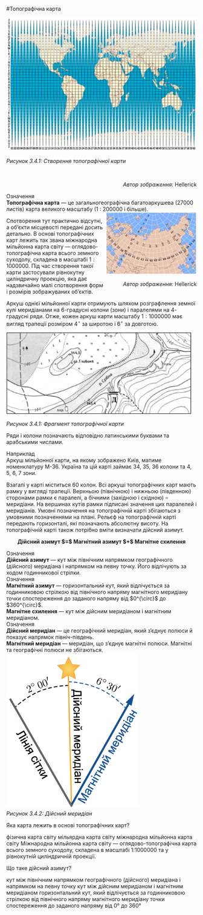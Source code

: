 #Топографічна карта

<div class="center">
<img src="pic9.png" width="570px" class="center"/>
<p><i>Рисунок 3.4.1:  Створення топографічної карти</i></p>
</div><br/>
<p align="right"><i>Автор зображення:</i> Hellerick</p>

<div class="eoz-wrap">
<span class="eoz">Означення</span>
<div class="eoz-text">
<b>Топографiчна карта</b> — це загальногеографiчна багатоаркушева (27000 листiв) карта великого масштабу (1 : 200000 i бiльше).
</div>
</div>


<div style="float: right; margin: 0 0 10px 5px;">
<img src="pic10.jpg" width="240px"/>
<br/>
<p align="right"><i>Автор зображення:</i> Hellerick</p>
</div>


Спотворення тут практично відсутні, а об’єкти місцевості передані досить детально. В основі топографічних карт лежить так звана міжнародна мільйонна карта світу — оглядово-топографічна карта всього земного суходолу, складена в масштабі $1: 1 000 000$. Під час створення такої карти застосували рівнокутну циліндричну проекцію, яка дає надзвичайно малі спотворення форм і розмірів зображуваних об’єктів.

Аркуш однієї мільйонної карти отримують шляхом розграфлення земної кулі меридіанами на $6$-градусні колони (зони) і паралелями на $4$-градусні ряди. Отже, кожен аркуш карти масштабу $1 : 1000 000$ має вигляд трапеції розміром $4^{\circ}$ за широтою і $6^{\circ}$ за довготою.

<div class="center">
<img src="pic11.jpg" width="490px" class="center"/>
<p><i>Рисунок 3.4.1:  Фрагмент топографiчної карти</i></p>
</div>

Ряди і колони позначають відповідно латинськими буквами та арабськими числами. 

<p>
<div class="exmpl-wrap">
<span class="exmpl">Наприклад</span>
<div class="exmpl-text">
Аркуш мільйонної карти, на якому зображено Київ, матиме номенклатуру М-36. Україна та цій карті займає 34, 35, 36 колони та 4, 5, 6, 7 зони.
</div>
</div>
</p>

Взагалі у карті міститься 60 колон. Всі аркуші топографічних карт мають рамку у вигляді трапеції. Верхньою (північною) і нижньою (південною) сторонами рамки є паралелі, а бічними (західною і східною) – меридіани. На вершинах кутів рамки підписані значення цих паралелей і меридіанів. Умовні позначення на топографічній карті збігаються з умовними позначеннями на плані. Рельєф на топографічній карті передають горизонталі, які позначають абсолютну висоту. На
топографічній карті також потрібно вміти визначати дійсний азимут.

<p align="center">
<b>Дійсний азимут $=$ Магнітний азимут $+$ Mагнітне схилення</b>
</p>

<div class="eoz-wrap">
<span class="eoz">Означення</span>
<div class="eoz-text">
<b>Дiйсний азимут</b> — кут мiж пiвнiчним напрямком географiчного (дiйсного) меридiана i напрямком на певну точку. Його вiдлiчують за ходом годинникової
стрiлки.
</div>
</div>

<div class="eoz-wrap">
<span class="eoz">Означення</span>
<div class="eoz-text">
<b>Магнiтний азимут</b> — горизонтальний кут, який вiдлiчується за годинниковою
стрiлкою вiд пiвнiчного напряму магнiтного меридiану точки спостереження до
заданого напряму вiд $0^{\circ}$ до $360^{\circ}$.<br/>
<b>Магнiтне схилення</b> — кут мiж дiйсним меридiаном i магнiтним меридiаном.
</div>
</div>

<div class="eoz-wrap">
<span class="eoz">Означення</span>
<div class="eoz-text">
<b>Дiйсний меридiан</b> — це географiчний меридiан, який з’єднує полюси й показує
напрямок пiвнiч-пiвдень.<br/>
<b>Магнiтний меридiан</b> — меридiан, що з’єднує магнiтнi полюси. Магнiтнi та географiчнi полюси не збігаються.
</div>
</div>

<div class="center">
<img src="merydian.jpg" width="350" alt="Дійсний меридіан" class="center"/>
<p style="margin-top: 5px;"><i>Рисунок 3.4.2:  Дійсний меридіан</i></p>
</div>


<quiz correctLabel="correct" incorrectLabel="incorrect" checkLabel="check"> 
    <question text="">
        <p>Яка карта лежить в основі топографічних карт?</p>
        <answer>фізична карта світу</answer>
        <answer>мільярдна карта світу</answer>
        <answer correct>міжнародна мільйонна карта світу</answer>
    <explanation>
        Міжнародна мільйонна карта світу — оглядово-топографічна карта всього земного суходолу, складена в масштабі 1:1000000 та у рівнокутній циліндричній проекції.
    </explanation>
    </question>
        <question text="">
        <p>Що таке дійсний азимут?</p>
        <answer correct>кут мiж пiвнiчним напрямком географiчного (дiйсного) меридiана i напрямком на певну точку</answer>
        <answer>кут мiж дiйсним меридiаном i магнiтним меридiаном</answer>
        <answer>горизонтальний кут, який вiдлiчується за годинниковою стрiлкою вiд пiвнiчного напряму магнiтного меридiану точки спостереження до заданого напряму вiд 0° до 360°</answer>
    </question>
</quiz>
